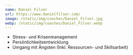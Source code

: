 ```yaml
---
name: Daniel Filser
url: https://www.danielfilser.com/
image: /static/img/coaches/Daniel_Filser.jpg
webp: /static/img/coaches/Daniel_Filser.webp
---
```


<ul><li>Stress- und Krisenmanagement</li><li>Persönlichkeitsentwicklung&nbsp;</li><li>Umgang mit Ängsten (Inkl. Ressourcen- und Skillsarbeit)</li></ul>